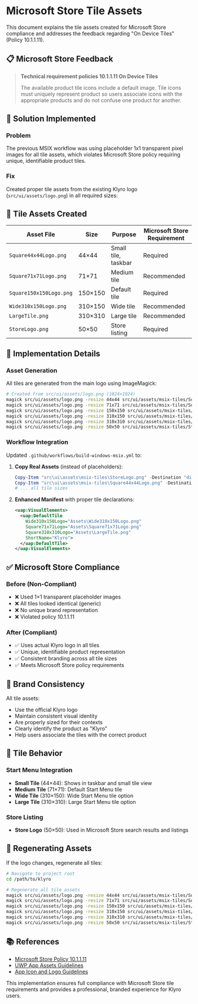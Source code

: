 # Microsoft Store Tile Assets

This document explains the tile assets created for Microsoft Store compliance and addresses the feedback regarding "On Device Tiles" (Policy 10.1.1.11).

## 📋 **Microsoft Store Feedback**

> **Technical requirement policies 10.1.1.11 On Device Tiles**
> 
> The available product tile icons include a default image. Tile icons must uniquely represent product so users associate icons with the appropriate products and do not confuse one product for another.

## 🎯 **Solution Implemented**

### **Problem**
The previous MSIX workflow was using placeholder 1x1 transparent pixel images for all tile assets, which violates Microsoft Store policy requiring unique, identifiable product tiles.

### **Fix**
Created proper tile assets from the existing Klyro logo (`src/ui/assets/logo.png`) in all required sizes:

## 📐 **Tile Assets Created**

| Asset File | Size | Purpose | Microsoft Store Requirement |
|------------|------|---------|----------------------------|
| `Square44x44Logo.png` | 44×44 | Small tile, taskbar | Required |
| `Square71x71Logo.png` | 71×71 | Medium tile | Recommended |
| `Square150x150Logo.png` | 150×150 | Default tile | Required |
| `Wide310x150Logo.png` | 310×150 | Wide tile | Recommended |
| `LargeTile.png` | 310×310 | Large tile | Recommended |
| `StoreLogo.png` | 50×50 | Store listing | Required |

## 🔧 **Implementation Details**

### **Asset Generation**
All tiles are generated from the main logo using ImageMagick:

```bash
# Created from src/ui/assets/logo.png (1024×1024)
magick src/ui/assets/logo.png -resize 44x44 src/ui/assets/msix-tiles/Square44x44Logo.png
magick src/ui/assets/logo.png -resize 71x71 src/ui/assets/msix-tiles/Square71x71Logo.png
magick src/ui/assets/logo.png -resize 150x150 src/ui/assets/msix-tiles/Square150x150Logo.png
magick src/ui/assets/logo.png -resize 310x150 src/ui/assets/msix-tiles/Wide310x150Logo.png
magick src/ui/assets/logo.png -resize 310x310 src/ui/assets/msix-tiles/LargeTile.png
magick src/ui/assets/logo.png -resize 50x50 src/ui/assets/msix-tiles/StoreLogo.png
```

### **Workflow Integration**
Updated `.github/workflows/build-windows-msix.yml` to:

1. **Copy Real Assets** (instead of placeholders):
   ```powershell
   Copy-Item "src\ui\assets\msix-tiles\StoreLogo.png" -Destination "dist\win-unpacked\Assets\StoreLogo.png"
   Copy-Item "src\ui\assets\msix-tiles\Square44x44Logo.png" -Destination "dist\win-unpacked\Assets\Square44x44Logo.png"
   # ... all tile sizes
   ```

2. **Enhanced Manifest** with proper tile declarations:
   ```xml
   <uap:VisualElements>
     <uap:DefaultTile
       Wide310x150Logo="Assets\Wide310x150Logo.png"
       Square71x71Logo="Assets\Square71x71Logo.png"
       Square310x310Logo="Assets\LargeTile.png"
       ShortName="Klyro">
     </uap:DefaultTile>
   </uap:VisualElements>
   ```

## ✅ **Microsoft Store Compliance**

### **Before (Non-Compliant)**
- ❌ Used 1×1 transparent placeholder images
- ❌ All tiles looked identical (generic)
- ❌ No unique brand representation
- ❌ Violated policy 10.1.1.11

### **After (Compliant)**
- ✅ Uses actual Klyro logo in all tiles
- ✅ Unique, identifiable product representation
- ✅ Consistent branding across all tile sizes
- ✅ Meets Microsoft Store policy requirements

## 🎨 **Brand Consistency**

All tile assets:
- Use the official Klyro logo
- Maintain consistent visual identity
- Are properly sized for their contexts
- Clearly identify the product as "Klyro"
- Help users associate the tiles with the correct product

## 📱 **Tile Behavior**

### **Start Menu Integration**
- **Small Tile** (44×44): Shows in taskbar and small tile view
- **Medium Tile** (71×71): Default Start Menu tile
- **Wide Tile** (310×150): Wide Start Menu tile option
- **Large Tile** (310×310): Large Start Menu tile option

### **Store Listing**
- **Store Logo** (50×50): Used in Microsoft Store search results and listings

## 🔄 **Regenerating Assets**

If the logo changes, regenerate all tiles:

```bash
# Navigate to project root
cd /path/to/klyro

# Regenerate all tile assets
magick src/ui/assets/logo.png -resize 44x44 src/ui/assets/msix-tiles/Square44x44Logo.png
magick src/ui/assets/logo.png -resize 71x71 src/ui/assets/msix-tiles/Square71x71Logo.png
magick src/ui/assets/logo.png -resize 150x150 src/ui/assets/msix-tiles/Square150x150Logo.png
magick src/ui/assets/logo.png -resize 310x150 src/ui/assets/msix-tiles/Wide310x150Logo.png
magick src/ui/assets/logo.png -resize 310x310 src/ui/assets/msix-tiles/LargeTile.png
magick src/ui/assets/logo.png -resize 50x50 src/ui/assets/msix-tiles/StoreLogo.png
```

## 📚 **References**

- [Microsoft Store Policy 10.1.1.11](https://docs.microsoft.com/en-us/windows/uwp/controls-and-patterns/tiles-and-notifications-app-assets)
- [UWP App Assets Guidelines](https://docs.microsoft.com/en-us/windows/uwp/controls-and-patterns/tiles-and-notifications-app-assets)
- [App Icon and Logo Guidelines](https://docs.microsoft.com/en-us/windows/apps/design/style/app-icons-and-logos)

This implementation ensures full compliance with Microsoft Store tile requirements and provides a professional, branded experience for Klyro users.
